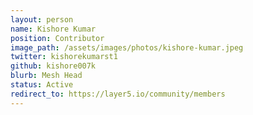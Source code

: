 ```yaml
---
layout: person
name: Kishore Kumar
position: Contributor
image_path: /assets/images/photos/kishore-kumar.jpeg
twitter: kishorekumarst1
github: kishore007k
blurb: Mesh Head
status: Active
redirect_to: https://layer5.io/community/members
---
```

